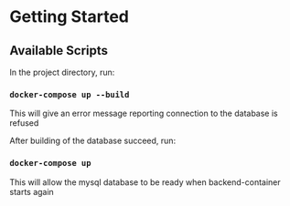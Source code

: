 # Getting Started

## Available Scripts

In the project directory, run:

### `docker-compose up --build`

This will give an error message reporting connection to the database is refused

After building of the database succeed, run:

### `docker-compose up`

This will allow the mysql database to be ready when backend-container starts again

